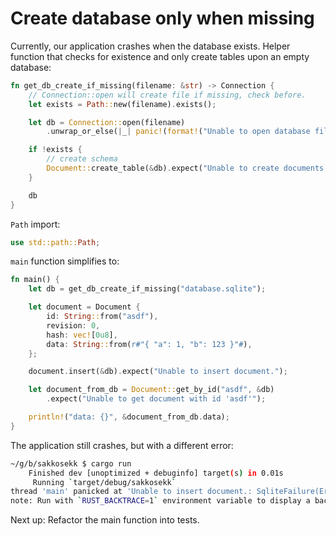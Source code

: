 # Create database only when missing
Currently, our application crashes when the database exists. Helper function that checks for existence and only create tables upon an empty database:

```rust
fn get_db_create_if_missing(filename: &str) -> Connection {
    // Connection::open will create file if missing, check before.
    let exists = Path::new(filename).exists();

    let db = Connection::open(filename)
        .unwrap_or_else(|_| panic!(format!("Unable to open database file {}", filename)));

    if !exists {
        // create schema
        Document::create_table(&db).expect("Unable to create documents table.");
    }

    db
}
```

`Path` import:

```rust
use std::path::Path;
```

`main` function simplifies to:
```rust
fn main() {
    let db = get_db_create_if_missing("database.sqlite");

    let document = Document {
        id: String::from("asdf"),
        revision: 0,
        hash: vec![0u8],
        data: String::from(r#"{ "a": 1, "b": 123 }"#),
    };

    document.insert(&db).expect("Unable to insert document.");

    let document_from_db = Document::get_by_id("asdf", &db)
        .expect("Unable to get document with id 'asdf'");

    println!("data: {}", &document_from_db.data);
}
```

The application still crashes, but with a different error:
```sh
~/g/b/sakkosekk $ cargo run
    Finished dev [unoptimized + debuginfo] target(s) in 0.01s
     Running `target/debug/sakkosekk`
thread 'main' panicked at 'Unable to insert document.: SqliteFailure(Error { code: ConstraintViolation, extended_code: 1555 }, Some("UNIQUE constraint failed: documents.id"))', src/libcore/result.rs:999:5
note: Run with `RUST_BACKTRACE=1` environment variable to display a backtrace.
```

Next up: Refactor the main function into tests.
